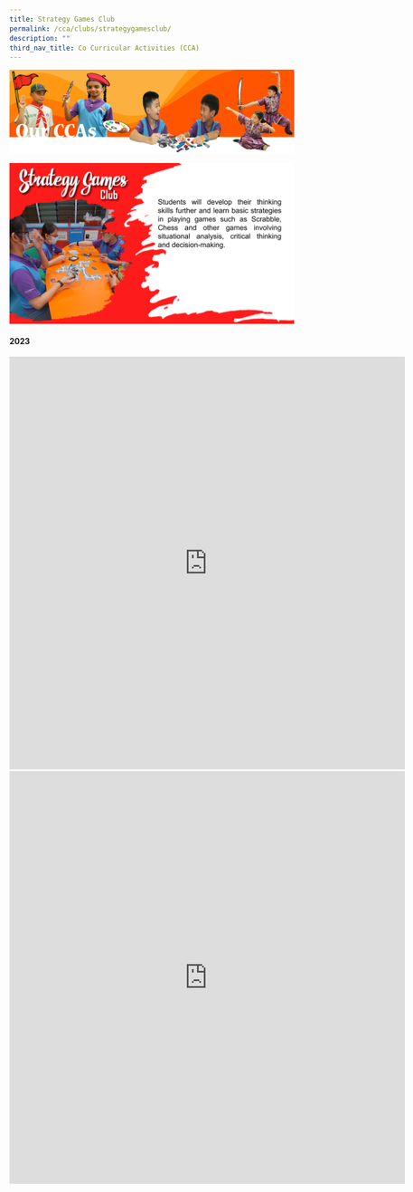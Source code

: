 ```yaml
---
title: Strategy Games Club
permalink: /cca/clubs/strategygamesclub/
description: ""
third_nav_title: Co Curricular Activities (CCA)
---
```

![](/images/CCAbanner.png)

![](/images/CCA2022/CCA-StrategyGames-01.png)

#### 2023
<iframe allowfullscreen="true" height="729" width="700" frameborder="0" src="https://docs.google.com/presentation/d/e/2PACX-1vQ4adYUG4IwTe7dTvIdbqUkw6tZnZc5jxf7sQZrGp9I7Fl5Kr6XUv863EU1HFe0bbEWmx56EsoNdiDt/embed?start=true&amp;loop=true&amp;delayms=3000"></iframe>
<iframe title="Strategy Games Club 2023" allowfullscreen="" allow="autoplay; fullscreen; picture-in-picture" frameborder="0" height="729" width="700" src="https://player.vimeo.com/video/800390387?h=3fbc1473ce&amp;badge=0&amp;autopause=0&amp;player_id=0&amp;app_id=58479"></iframe>